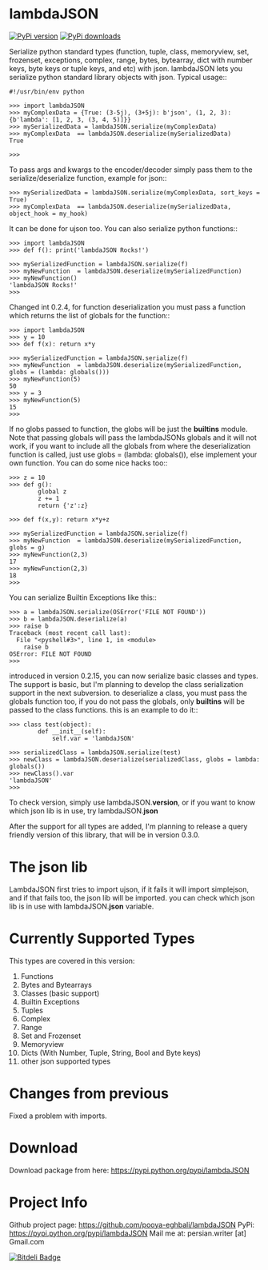 lambdaJSON
===========
[![PyPi version](https://pypip.in/v/lambdaJSON/badge.png)](https://pypi.python.org/pypi/lambdaJSON)
[![PyPi downloads](https://pypip.in/d/lambdaJSON/badge.png)](https://pypi.python.org/pypi/lambdaJSON)

Serialize python standard types (function, tuple, class, memoryview, set, frozenset, exceptions, complex, range, bytes, bytearray, dict with number keys, byte keys or tuple keys, and etc) with json.
lambdaJSON lets you serialize python standard library objects with json.
Typical usage::

    #!/usr/bin/env python
    
    >>> import lambdaJSON
    >>> myComplexData = {True: (3-5j), (3+5j): b'json', (1, 2, 3): {b'lambda': [1, 2, 3, (3, 4, 5)]}}
    >>> mySerializedData = lambdaJSON.serialize(myComplexData)
    >>> myComplexData  == lambdaJSON.deserialize(mySerializedData)
    True
    
    >>> 

To pass args and kwargs to the encoder/decoder simply pass them to the serialize/deserialize function, example for json::

    >>> mySerializedData = lambdaJSON.serialize(myComplexData, sort_keys = True)
    >>> myComplexData  == lambdaJSON.deserialize(mySerializedData, object_hook = my_hook)

It can be done for ujson too. You can also serialize python functions::

    >>> import lambdaJSON
    >>> def f(): print('lambdaJSON Rocks!')
    
    >>> mySerializedFunction = lambdaJSON.serialize(f)
    >>> myNewFunction  = lambdaJSON.deserialize(mySerializedFunction)
    >>> myNewFunction()
    'lambdaJSON Rocks!'
    >>>

Changed int 0.2.4, for function deserialization you must pass a function which returns the list of globals for the function::

    >>> import lambdaJSON
    >>> y = 10
    >>> def f(x): return x*y
    
    >>> mySerializedFunction = lambdaJSON.serialize(f)
    >>> myNewFunction  = lambdaJSON.deserialize(mySerializedFunction, globs = (lambda: globals()))
    >>> myNewFunction(5)
    50
    >>> y = 3
    >>> myNewFunction(5)
    15
    >>>

If no globs passed to function, the globs will be just the __builtins__ module. Note that passing globals will pass the lambdaJSONs globals and it will not work, if you want to include all the globals from where the deserialization function is called, just use globs = (lambda: globals()), else implement your own function. You can do some nice hacks too::

    >>> z = 10
    >>> def g():
            global z
            z += 1
            return {'z':z}
    
    >>> def f(x,y): return x*y+z
    
    >>> mySerializedFunction = lambdaJSON.serialize(f)
    >>> myNewFunction  = lambdaJSON.deserialize(mySerializedFunction, globs = g)
    >>> myNewFunction(2,3)
    17
    >>> myNewFunction(2,3)
    18
    >>>

You can serialize Builtin Exceptions like this::

    >>> a = lambdaJSON.serialize(OSError('FILE NOT FOUND'))
    >>> b = lambdaJSON.deserialize(a)
    >>> raise b
    Traceback (most recent call last):
      File "<pyshell#3>", line 1, in <module>
        raise b
    OSError: FILE NOT FOUND
    >>>

introduced in version 0.2.15, you can now serialize basic classes and types. The support is basic, but I'm planning to develop the class serialization support in the next subversion. to deserialize a class, you must pass the globals function too, if you do not pass the globals, only __builtins__ will be passed to the class functions. this is an example to do it::

    >>> class test(object):
            def __init__(self):
                self.var = 'lambdaJSON'
    
    >>> serializedClass = lambdaJSON.serialize(test)
    >>> newClass = lambdaJSON.deserialize(serializedClass, globs = lambda: globals())
    >>> newClass().var
    'lambdaJSON'
    >>> 

To check version, simply use lambdaJSON.__version__, or if you want to know which json lib is in use, try lambdaJSON.__json__

After the support for all types are added, I'm planning to release a query friendly version of this library, that will be in version 0.3.0.

The json lib
============

LambdaJSON first tries to import ujson, if it fails it will import simplejson, and if that fails too, the json lib will be imported. you can check which json lib is in use with lambdaJSON.__json__ variable.

Currently Supported Types
=========================

This types are covered in this version:

1. Functions
2. Bytes and Bytearrays
3. Classes (basic support)
4. Builtin Exceptions
5. Tuples
6. Complex
7. Range
8. Set and Frozenset
9. Memoryview
10. Dicts (With Number, Tuple, String, Bool and Byte keys)
11. other json supported types

Changes from previous
=====================

Fixed a problem with imports.

Download
========

Download package from here: https://pypi.python.org/pypi/lambdaJSON

Project Info
============

Github project page: https://github.com/pooya-eghbali/lambdaJSON
PyPi: https://pypi.python.org/pypi/lambdaJSON
Mail me at: persian.writer [at] Gmail.com


[![Bitdeli Badge](https://d2weczhvl823v0.cloudfront.net/pooya-eghbali/lambdajson/trend.png)](https://bitdeli.com/free "Bitdeli Badge")
